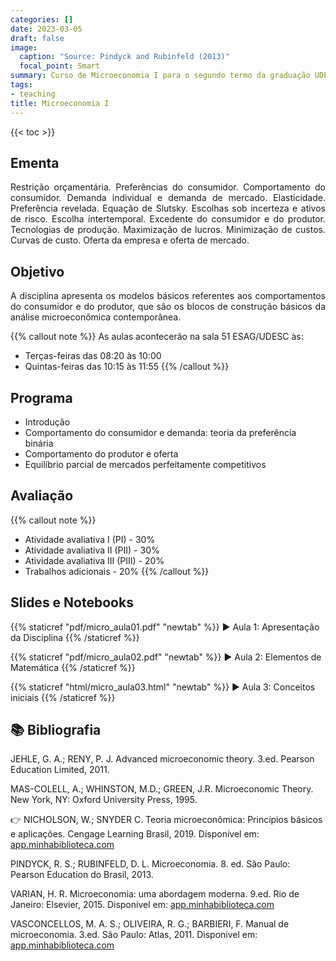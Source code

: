 ```yaml
---
categories: []
date: 2023-03-05
draft: false
image:
  caption: "Source: Pindyck and Rubinfeld (2013)"
  focal_point: Smart
summary: Curso de Microeconomia I para o segundo termo da graduação UDESC.
tags:
- teaching
title: Microeconomia I
---
```


{{< toc >}}

## Ementa

<p align="justify">Restrição orçamentária. Preferências do consumidor. Comportamento do consumidor. Demanda individual e demanda de mercado. Elasticidade. Preferência revelada. Equação de Slutsky. Escolhas sob incerteza e ativos de risco. Escolha intertemporal. Excedente do consumidor e do produtor. Tecnologias de produção. Maximização de lucros. Minimização de custos. Curvas de custo. Oferta da empresa e oferta de mercado.</p>

## Objetivo

<p align="justify">A disciplina apresenta os modelos básicos referentes aos comportamentos do consumidor e do produtor, que são os blocos de construção básicos da análise microeconômica contemporânea.</p>

{{% callout note %}}
As aulas acontecerão na sala 51 ESAG/UDESC às:
- Terças-feiras das 08:20 às 10:00
- Quintas-feiras das 10:15 às 11:55
{{% /callout %}}

## Programa

- Introdução
- Comportamento do consumidor e demanda: teoria da preferência binária
- Comportamento do produtor e oferta
- Equilíbrio parcial de mercados perfeitamente competitivos

## Avaliação

{{% callout note %}}
- Atividade avaliativa I (PI) - 30%
- Atividade avaliativa II (PII) - 30%
- Atividade avaliativa III (PIII) - 20%
- Trabalhos adicionais - 20%
{{% /callout %}}

## Slides e Notebooks

{{% staticref "pdf/micro_aula01.pdf" "newtab" %}} ▶️ Aula 1: Apresentação da Disciplina {{% /staticref %}}

{{% staticref "pdf/micro_aula02.pdf" "newtab" %}} ▶️ Aula 2: Elementos de Matemática {{% /staticref %}}

{{% staticref "html/micro_aula03.html" "newtab" %}} ▶️ Aula 3: Conceitos iniciais {{% /staticref %}}

## 📚 Bibliografia

JEHLE, G. A.; RENY, P. J. Advanced microeconomic theory. 3.ed. Pearson Education Limited, 2011.

MAS-COLELL, A.; WHINSTON, M.D.; GREEN, J.R. Microeconomic Theory. New York, NY: Oxford University Press, 1995.

👉 NICHOLSON, W.; SNYDER C. Teoria microeconômica: Princípios básicos e aplicações. Cengage Learning Brasil, 2019. Disponível em: [app.minhabiblioteca.com](https://app.minhabiblioteca.com.br/#/books/9788522127030/)

PINDYCK, R. S.; RUBINFELD, D. L. Microeconomia. 8. ed. São Paulo: Pearson Education do Brasil, 2013.

VARIAN, H. R. Microeconomia: uma abordagem moderna. 9.ed. Rio de Janeiro: Elsevier, 2015. Disponível em: [app.minhabiblioteca.com](https://app.minhabiblioteca.com.br/books/9788595155107)

VASCONCELLOS, M. A. S.; OLIVEIRA, R. G.; BARBIERI, F. Manual de microeconomia. 3.ed. São Paulo: Atlas, 2011. Disponível em: [app.minhabiblioteca.com](https://app.minhabiblioteca.com.br/#/books/9788522469932/)